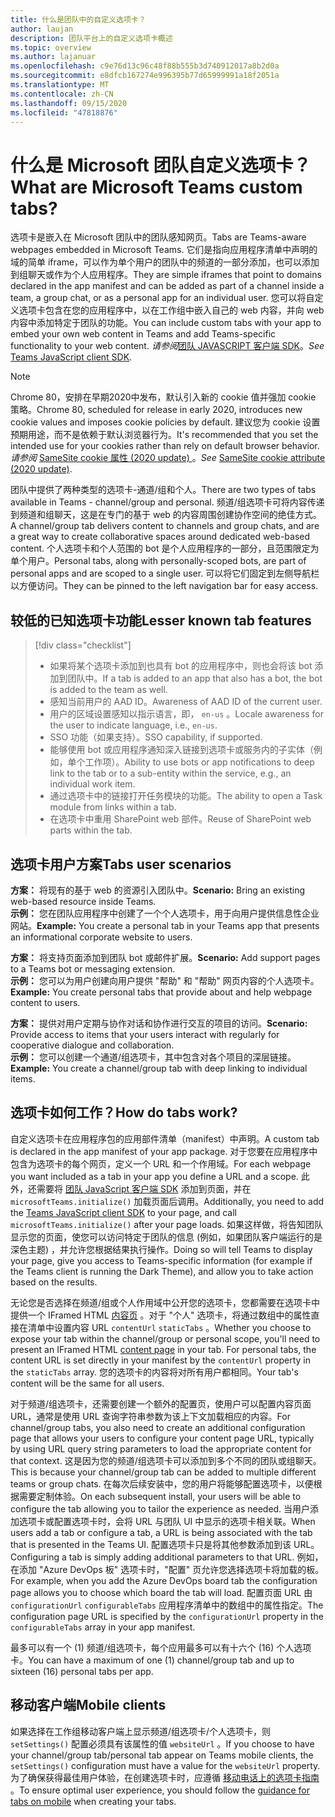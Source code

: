 ```yaml
---
title: 什么是团队中的自定义选项卡？
author: laujan
description: 团队平台上的自定义选项卡概述
ms.topic: overview
ms.author: lajanuar
ms.openlocfilehash: c9e76d13c96c48f88b555b3d740912017a8b2d0a
ms.sourcegitcommit: e8dfcb167274e996395b77d65999991a18f2051a
ms.translationtype: MT
ms.contentlocale: zh-CN
ms.lasthandoff: 09/15/2020
ms.locfileid: "47818876"
---
```

# <a name="what-are-microsoft-teams-custom-tabs"></a><span data-ttu-id="5a776-103">什么是 Microsoft 团队自定义选项卡？</span><span class="sxs-lookup"><span data-stu-id="5a776-103">What are Microsoft Teams custom tabs?</span></span>

<span data-ttu-id="5a776-104">选项卡是嵌入在 Microsoft 团队中的团队感知网页。</span><span class="sxs-lookup"><span data-stu-id="5a776-104">Tabs are Teams-aware webpages embedded in Microsoft Teams.</span></span> <span data-ttu-id="5a776-105">它们是指向应用程序清单中声明的域的简单 iframe，可以作为单个用户的团队中的频道的一部分添加，也可以添加到组聊天或作为个人应用程序。</span><span class="sxs-lookup"><span data-stu-id="5a776-105">They are simple iframes that point to domains declared in the app manifest and can be added as part of a channel inside a team, a group chat, or as a personal app for an individual user.</span></span> <span data-ttu-id="5a776-106">您可以将自定义选项卡包含在您的应用程序中，以在工作组中嵌入自己的 web 内容，并向 web 内容中添加特定于团队的功能。</span><span class="sxs-lookup"><span data-stu-id="5a776-106">You can include custom tabs with your app to embed your own web content in Teams and add Teams-specific functionality to your web content.</span></span> <span data-ttu-id="5a776-107">*请参阅*[团队 JAVASCRIPT 客户端 SDK](/javascript/api/overview/msteams-client)。</span><span class="sxs-lookup"><span data-stu-id="5a776-107">*See* [Teams JavaScript client SDK](/javascript/api/overview/msteams-client).</span></span>

> [!NOTE]
> <span data-ttu-id="5a776-108">Chrome 80，安排在早期2020中发布，默认引入新的 cookie 值并强加 cookie 策略。</span><span class="sxs-lookup"><span data-stu-id="5a776-108">Chrome 80, scheduled for release in early 2020, introduces new cookie values and imposes cookie policies by default.</span></span> <span data-ttu-id="5a776-109">建议您为 cookie 设置预期用途，而不是依赖于默认浏览器行为。</span><span class="sxs-lookup"><span data-stu-id="5a776-109">It's recommended that you set the intended use for your cookies rather than rely on default browser behavior.</span></span> <span data-ttu-id="5a776-110">*请参阅* [SameSite cookie 属性 (2020 update) ](../resources/samesite-cookie-update.md)。</span><span class="sxs-lookup"><span data-stu-id="5a776-110">*See* [SameSite cookie attribute (2020 update)](../resources/samesite-cookie-update.md).</span></span>

<span data-ttu-id="5a776-111">团队中提供了两种类型的选项卡-通道/组和个人。</span><span class="sxs-lookup"><span data-stu-id="5a776-111">There are two types of tabs available in Teams - channel/group and personal.</span></span> <span data-ttu-id="5a776-112">频道/组选项卡可将内容传递到频道和组聊天，这是在专门的基于 web 的内容周围创建协作空间的绝佳方式。</span><span class="sxs-lookup"><span data-stu-id="5a776-112">A channel/group tab delivers content to channels and group chats, and are a great way to create collaborative spaces around dedicated web-based content.</span></span> <span data-ttu-id="5a776-113">个人选项卡和个人范围的 bot 是个人应用程序的一部分，且范围限定为单个用户。</span><span class="sxs-lookup"><span data-stu-id="5a776-113">Personal tabs, along with personally-scoped bots, are part of personal apps and are scoped to a single user.</span></span> <span data-ttu-id="5a776-114">可以将它们固定到左侧导航栏以方便访问。</span><span class="sxs-lookup"><span data-stu-id="5a776-114">They can be pinned to the left navigation bar for easy access.</span></span>

## <a name="lesser-known-tab-features"></a><span data-ttu-id="5a776-115">较低的已知选项卡功能</span><span class="sxs-lookup"><span data-stu-id="5a776-115">Lesser known tab features</span></span>

> [!div class="checklist"]
>
> * <span data-ttu-id="5a776-116">如果将某个选项卡添加到也具有 bot 的应用程序中，则也会将该 bot 添加到团队中。</span><span class="sxs-lookup"><span data-stu-id="5a776-116">If a tab is added to an app that also has a bot, the bot is added to the team as well.</span></span>
> * <span data-ttu-id="5a776-117">感知当前用户的 AAD ID。</span><span class="sxs-lookup"><span data-stu-id="5a776-117">Awareness of AAD ID of the current user.</span></span>
> * <span data-ttu-id="5a776-118">用户的区域设置感知以指示语言，即， `en-us` 。</span><span class="sxs-lookup"><span data-stu-id="5a776-118">Locale awareness for the user to indicate language, i.e., `en-us`.</span></span> 
> * <span data-ttu-id="5a776-119">SSO 功能（如果支持）。</span><span class="sxs-lookup"><span data-stu-id="5a776-119">SSO capability, if supported.</span></span>
> * <span data-ttu-id="5a776-120">能够使用 bot 或应用程序通知深入链接到选项卡或服务内的子实体（例如，单个工作项）。</span><span class="sxs-lookup"><span data-stu-id="5a776-120">Ability to use bots or app notifications to deep link to the tab or to a sub-entity within the service, e.g., an individual work item.</span></span>
> * <span data-ttu-id="5a776-121">通过选项卡中的链接打开任务模块的功能。</span><span class="sxs-lookup"><span data-stu-id="5a776-121">The ability to open a Task module from links within a tab.</span></span>
> * <span data-ttu-id="5a776-122">在选项卡中重用 SharePoint web 部件。</span><span class="sxs-lookup"><span data-stu-id="5a776-122">Reuse of SharePoint web parts within the tab.</span></span>

## <a name="tabs-user-scenarios"></a><span data-ttu-id="5a776-123">选项卡用户方案</span><span class="sxs-lookup"><span data-stu-id="5a776-123">Tabs user scenarios</span></span>

<span data-ttu-id="5a776-124">**方案：** 将现有的基于 web 的资源引入团队中。</span><span class="sxs-lookup"><span data-stu-id="5a776-124">**Scenario:** Bring an existing web-based resource inside Teams.</span></span> \
<span data-ttu-id="5a776-125">**示例：** 您在团队应用程序中创建了一个个人选项卡，用于向用户提供信息性企业网站。</span><span class="sxs-lookup"><span data-stu-id="5a776-125">**Example:** You create a personal tab in your Teams app that presents an informational corporate website to users.</span></span>

<span data-ttu-id="5a776-126">**方案：** 将支持页面添加到团队 bot 或邮件扩展。</span><span class="sxs-lookup"><span data-stu-id="5a776-126">**Scenario:** Add support pages to a Teams bot or messaging extension.</span></span> \
<span data-ttu-id="5a776-127">**示例：** 您可以为用户创建向用户提供 "帮助" 和 "帮助" 网页内容的个人选项卡。</span><span class="sxs-lookup"><span data-stu-id="5a776-127">**Example:** You create personal tabs that provide about and help webpage content to users.</span></span>

<span data-ttu-id="5a776-128">**方案：** 提供对用户定期与协作对话和协作进行交互的项目的访问。</span><span class="sxs-lookup"><span data-stu-id="5a776-128">**Scenario:** Provide access to items that your users interact with regularly for cooperative dialogue and collaboration.</span></span> \
<span data-ttu-id="5a776-129">**示例：** 您可以创建一个通道/组选项卡，其中包含对各个项目的深层链接。</span><span class="sxs-lookup"><span data-stu-id="5a776-129">**Example:** You create a channel/group tab with deep linking to individual items.</span></span>

## <a name="how-do-tabs-work"></a><span data-ttu-id="5a776-130">选项卡如何工作？</span><span class="sxs-lookup"><span data-stu-id="5a776-130">How do tabs work?</span></span>

<span data-ttu-id="5a776-131">自定义选项卡在应用程序包的应用部件清单（manifest）中声明。</span><span class="sxs-lookup"><span data-stu-id="5a776-131">A custom tab is declared in the app manifest of your app package.</span></span> <span data-ttu-id="5a776-132">对于您要在应用程序中包含为选项卡的每个网页，定义一个 URL 和一个作用域。</span><span class="sxs-lookup"><span data-stu-id="5a776-132">For each webpage you want included as a tab in your app you define a URL and a scope.</span></span> <span data-ttu-id="5a776-133">此外，还需要将 [团队 JavaScript 客户端 SDK](/javascript/api/overview/msteams-client) 添加到页面，并在 `microsoftTeams.initialize()` 加载页面后调用。</span><span class="sxs-lookup"><span data-stu-id="5a776-133">Additionally, you need to add the [Teams JavaScript client SDK](/javascript/api/overview/msteams-client) to your page, and call `microsoftTeams.initialize()` after your page loads.</span></span> <span data-ttu-id="5a776-134">如果这样做，将告知团队显示您的页面，使您可以访问特定于团队的信息 (例如，如果团队客户端运行的是深色主题) ，并允许您根据结果执行操作。</span><span class="sxs-lookup"><span data-stu-id="5a776-134">Doing so will tell Teams to display your page, give you access to Teams-specific information (for example if the Teams client is running the Dark Theme), and allow you to take action based on the results.</span></span>

<span data-ttu-id="5a776-135">无论您是否选择在频道/组或个人作用域中公开您的选项卡，您都需要在选项卡中提供一个 IFramed HTML [内容页](~/tabs/how-to/create-tab-pages/content-page.md) 。对于 "个人" 选项卡，将通过数组中的属性直接在清单中设置内容 URL `contentUrl` `staticTabs` 。</span><span class="sxs-lookup"><span data-stu-id="5a776-135">Whether you choose to expose your tab within the channel/group or personal scope, you'll need to present an IFramed HTML [content page](~/tabs/how-to/create-tab-pages/content-page.md) in your tab. For personal tabs, the content URL is set directly in your manifest by the `contentUrl` property in the `staticTabs` array.</span></span> <span data-ttu-id="5a776-136">您的选项卡的内容将对所有用户都相同。</span><span class="sxs-lookup"><span data-stu-id="5a776-136">Your tab's content will be the same for all users.</span></span>

<span data-ttu-id="5a776-137">对于频道/组选项卡，还需要创建一个额外的配置页，使用户可以配置内容页面 URL，通常是使用 URL 查询字符串参数为该上下文加载相应的内容。</span><span class="sxs-lookup"><span data-stu-id="5a776-137">For channel/group tabs, you also need to create an additional configuration page that allows your users to configure your content page URL, typically by using URL query string parameters to load the appropriate content for that context.</span></span> <span data-ttu-id="5a776-138">这是因为您的频道/组选项卡可以添加到多个不同的团队或组聊天。</span><span class="sxs-lookup"><span data-stu-id="5a776-138">This is because your channel/group tab can be added to multiple different teams or group chats.</span></span> <span data-ttu-id="5a776-139">在每次后续安装中，您的用户将能够配置选项卡，以便根据需要定制体验。</span><span class="sxs-lookup"><span data-stu-id="5a776-139">On each subsequent install, your users will be able to configure the tab allowing you to tailor the experience as needed.</span></span> <span data-ttu-id="5a776-140">当用户添加选项卡或配置选项卡时，会将 URL 与团队 UI 中显示的选项卡相关联。</span><span class="sxs-lookup"><span data-stu-id="5a776-140">When users add a tab or configure a tab, a URL is being associated with the tab that is presented in the Teams UI.</span></span> <span data-ttu-id="5a776-141">配置选项卡只是将其他参数添加到该 URL。</span><span class="sxs-lookup"><span data-stu-id="5a776-141">Configuring a tab is simply adding additional parameters to that URL.</span></span> <span data-ttu-id="5a776-142">例如，在添加 "Azure DevOps 板" 选项卡时，"配置" 页允许您选择选项卡将加载的板。</span><span class="sxs-lookup"><span data-stu-id="5a776-142">For example, when you add the Azure DevOps board tab the configuration page allows you to choose which board the tab will load.</span></span> <span data-ttu-id="5a776-143">配置页面 URL 由  `configurationUrl` `configurableTabs` 应用程序清单中的数组中的属性指定。</span><span class="sxs-lookup"><span data-stu-id="5a776-143">The configuration page URL is specified by the  `configurationUrl` property in the `configurableTabs` array in your app manifest.</span></span>

<span data-ttu-id="5a776-144">最多可以有一个 (1) 频道/组选项卡，每个应用最多可以有十六个 (16) 个人选项卡。</span><span class="sxs-lookup"><span data-stu-id="5a776-144">You can have a maximum of one (1) channel/group tab and up to sixteen (16) personal tabs per app.</span></span>

## <a name="mobile-clients"></a><span data-ttu-id="5a776-145">移动客户端</span><span class="sxs-lookup"><span data-stu-id="5a776-145">Mobile clients</span></span>

<span data-ttu-id="5a776-146">如果选择在工作组移动客户端上显示频道/组选项卡/个人选项卡，则 `setSettings()` 配置必须具有该属性的值 `websiteUrl` 。</span><span class="sxs-lookup"><span data-stu-id="5a776-146">If you choose to have your channel/group tab/personal tab appear on Teams mobile clients, the `setSettings()` configuration must have a value for the `websiteUrl` property.</span></span> <span data-ttu-id="5a776-147">为了确保获得最佳用户体验，在创建选项卡时，应遵循 [移动电话上的选项卡指南](~/tabs/design/tabs-mobile.md) 。</span><span class="sxs-lookup"><span data-stu-id="5a776-147">To ensure optimal user experience, you should follow the [guidance for tabs on mobile](~/tabs/design/tabs-mobile.md) when creating your tabs.</span></span>
